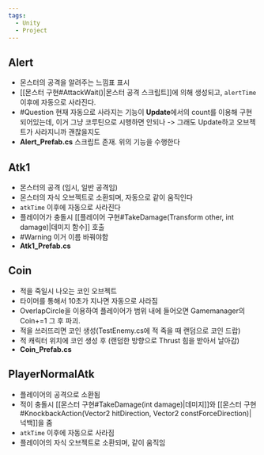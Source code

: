 ```yaml
---
tags:
  - Unity
  - Project
---
```

## Alert 

- 몬스터의 공격을 알려주는 느낌표 표시
- [[몬스터 구현#AttackWait()|몬스터 공격 스크립트]]에 의해 생성되고, `alertTime`이후에 자동으로 사라진다.
- #Question 현재 자동으로 사라지는 기능이 **Update**에서의 count를 이용해 구현되어있는데, 이거 그냥 코루틴으로 시행하면 안되나 -> 그래도 Update하고 오브젝트가 사라지니까 괜찮을지도
- **Alert_Prefab.cs** 스크립트 존재. 위의 기능을 수행한다

## Atk1

- 몬스터의 공격 (임시, 일반 공격임)
- 몬스터의 자식 오브젝트로 소환되며, 자동으로 같이 움직인다
- `atkTime` 이후에 자동으로 사라진다
- 플레이어가 충돌시 [[플레이어 구현#TakeDamage(Transform other, int damage)|데미지 함수]] 호출
- #Warning 이거 이름 바꿔야함
- **Atk1_Prefab.cs**

## Coin

- 적을 죽일시 나오는 코인 오브젝트
- 타이머를 통해서 10초가 지나면 자동으로 사라짐
- OverlapCircle을 이용하여 플레이어가 범위 내에 들어오면 Gamemanager의 Coin+=1 그 후 파괴.
- 적을 쓰러뜨리면 코인 생성(TestEnemy.cs에 적 죽을 때 랜덤으로 코인 드랍)
- 적 캐릭터 위치에 코인 생성 후 (랜덤한 방향으로 Thrust 힘을 받아서 날아감)
- **Coin_Prefab.cs**

## PlayerNormalAtk

- 플레이어의 공격으로 소환됨
- 적이 충돌시 [[몬스터 구현#TakeDamage(int damage)|데미지]]와 [[몬스터 구현#KnockbackAction(Vector2 hitDirection, Vector2 constForceDirection)|넉백]]을 줌
- `atkTime` 이후에 자동으로 사라짐
- 플레이어의 자식 오브젝트로 소환되며, 같이 움직임
